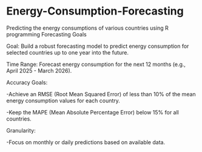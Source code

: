 # Energy-Consumption-Forecasting
Predicting the energy consumptions of various countries using R programming
Forecasting Goals

Goal: Build a robust forecasting model to predict energy consumption for selected countries up to one year into the future.

Time Range: Forecast energy consumption for the next 12 months (e.g., April 2025 - March 2026).

Accuracy Goals:

-Achieve an RMSE (Root Mean Squared Error) of less than 10% of the mean energy consumption values for each country.

-Keep the MAPE (Mean Absolute Percentage Error) below 15% for all countries.

Granularity:

-Focus on monthly or daily predictions based on available data.


